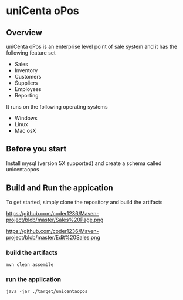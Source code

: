 # uniCenta oPos

## Overview

uniCenta oPos is an enterprise level point of sale system and it has the following feature set

* Sales
* Inventory
* Customers
* Suppliers
* Employees
* Reporting

It runs on the following operating systems

* Windows
* Linux
* Mac osX

## Before you start
Install mysql (version 5X supported) and create a schema called unicentaopos
## Build and Run the appication
To get started, simply clone the repository and build the artifacts

https://github.com/coder1236/Maven-project/blob/master/Sales%20Page.png

https://github.com/coder1236/Maven-project/blob/master/Edit%20Sales.png

### build the artifacts
```
mvn clean assemble
```
### run the application
```
java -jar ./target/unicentaopos
```




